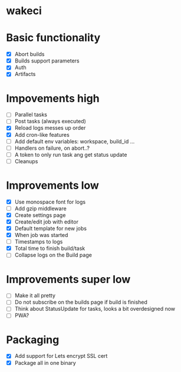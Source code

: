 wakeci
======

# Basic functionality
- [x] Abort builds
- [x] Builds support parameters
- [x] Auth
- [x] Artifacts

# Impovements high
- [ ] Parallel tasks
- [ ] Post tasks (always executed)
- [x] Reload logs messes up order
- [x] Add cron-like features
- [ ] Add default env variables: workspace, build_id ...
- [ ] Handlers on failure, on abort..?
- [ ] A token to only run task ang get status update
- [ ] Cleanups

# Improvements low
- [x] Use monospace font for logs
- [ ] Add gzip middleware
- [x] Create settings page
- [x] Create/edit job with editor
- [x] Default template for new jobs
- [x] When job was started
- [ ] Timestamps to logs
- [x] Total time to finish build/task
- [ ] Collapse logs on the Build page

# Improvements super low
- [ ] Make it all pretty
- [ ] Do not subscribe on the builds page if build is finished
- [ ] Think about StatusUpdate for tasks, looks a bit overdesigned now
- [ ] PWA?

# Packaging
- [x] Add support for Lets encrypt SSL cert
- [x] Package all in one binary
